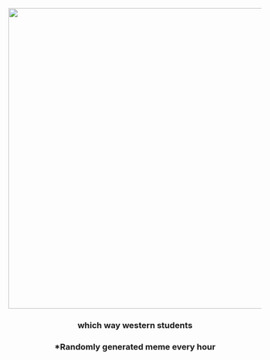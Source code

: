<p align="center">
        <img src="https://i.redd.it/ivz9iv3zjpo91.png" width="600" height="600">
        </p>
        <h3 align="center">which way western students</h3>
        <h3 align="center">*Randomly generated meme every hour</h3>
    